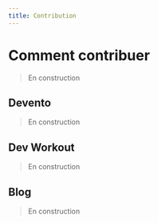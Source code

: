 ```yaml
---
title: Contribution
---
```


# Comment contribuer

> En construction

## Devento

> En construction

## Dev Workout

> En construction

## Blog

> En construction

